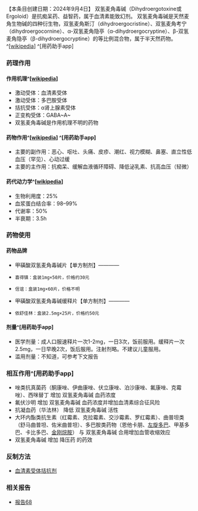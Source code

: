 ﻿【本条目创建日期：2024年9月4日】
双氢麦角毒碱（Dihydroergotoxine或Ergoloid）是抗痴呆药、益智药，属于血清素能致幻剂。
双氢麦角毒碱是天然麦角生物碱的四种衍生物，双氢麦角斯汀（dihydroergocristine）、双氢麦角考宁（dihydroergocornine）、α-双氢麦角隐亭（α-dihydroergocryptine）、β-双氢麦角隐亭（β-dihydroergocryptine）的等比例混合物，属于半天然药物。^[[wikipedia](https://en.wikipedia.org/wiki/Ergoloid)] ^[用药助手app]
### 药理作用
#### 作用机理^[[wikipedia](https://en.wikipedia.org/wiki/Ergoloid)]
- 激动受体：血清素受体
- 激动受体：多巴胺受体
- 拮抗受体：α肾上腺素受体
- 正变构受体：GABA~A~
- 双氢麦角毒碱是作用机理不明的药物
#### 药物作用^[[wikipedia](https://en.wikipedia.org/wiki/Ergoloid)] ^[用药助手app]
- 主要的副作用：恶心、呕吐、头痛、皮疹、潮红、视力模糊、鼻塞、直立性低血压（罕见）、心动过缓
- 主要的主作用：抗痴呆、缓解血液循环障碍、降低泌乳素、抗高血压（轻微）
#### 药代动力学^[[wikipedia](https://en.wikipedia.org/wiki/Ergoloid)]
- 生物利用度：25%
- 血浆蛋白结合率：98–99%
- 代谢率：50%
- 半衰期：3.5h
### 药物使用
#### 药物品牌
- 甲磺酸双氢麦角毒碱片【单方制剂】————
-     喜得镇：盒装1mg×50片，价格约30元
-     信谊：盒装1mg×60片，价格不明
- 甲磺酸双氢麦角毒碱缓释片【单方制剂】————
-     依舒佳林：盒装2.5mg×25片，价格约50元
#### 剂量^[用药助手app]
- 医学剂量：成人口服速释片一次1-2mg，一日3次，饭前服用。缓释片一次2.5mg，一日早晚2次，饭后服用。注射剂略。不建议儿童服用。
- 滥用剂量：不知道，可参考下文报告
### 相互作用^[用药助手app]
- 唑类抗真菌药（酮康唑、伊曲康唑、伏立康唑、泊沙康唑、氟康唑、克霉唑）、西咪替丁 增加 双氢麦角毒碱 血药浓度
- 氟伏沙明 增加 双氢麦角毒碱 血药浓度并增加血清素综合征风险
- 抗凝血药（华法林） 降低 双氢麦角毒碱 活性
- 大环内酯类抗生素（红霉素、克拉霉素、交沙霉素、罗红霉素）、曲普坦类（舒马曲普坦、佐米曲普坦）、多巴胺类药物（恩他卡朋、[左旋多巴](/drug/多巴丝肼)、甲基多巴、卡比多巴、[金刚烷胺](/drug/ATD)） 与 双氢麦角毒碱 合用增加血管收缩效应
- 双氢麦角毒碱 增加 降压药 的药效
### 反制方法
- [血清素受体拮抗剂](/t/血清素受体拮抗剂)
### 相关报告
- [报告68](https://overspeed.wiki/report/RP068/)

